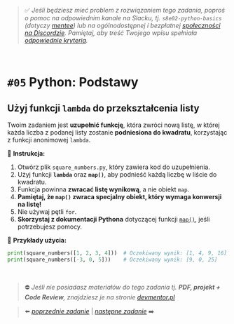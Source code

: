> :white_check_mark: *Jeśli będziesz mieć problem z rozwiązaniem tego zadania, poproś o pomoc na odpowiednim kanale na Slacku, tj. `s8e02-python-basics` (dotyczy [mentee](https://devmentor.pl/mentoring-javascript/)) lub na ogólnodostępnej i bezpłatnej [społeczności na Discordzie](https://devmentor.pl/discord). Pamiętaj, aby treść Twojego wpisu spełniała [odpowiednie kryteria](https://devmentor.pl/jak-prosic-o-pomoc/).*

&nbsp;

# `#05` Python: Podstawy

## Użyj funkcji `lambda` do przekształcenia listy  

Twoim zadaniem jest **uzupełnić funkcję**, która zwróci nową listę, w której każda liczba z podanej listy zostanie **podniesiona do kwadratu**, korzystając z funkcji anonimowej `lambda`.  

📌 **Instrukcja:**  
1. Otwórz plik `square_numbers.py`, który zawiera kod do uzupełnienia.  
2. Użyj funkcji **`lambda`** oraz **`map()`**, aby podnieść każdą liczbę w liście do kwadratu.  
3. Funkcja powinna **zwracać listę wynikową**, a nie obiekt `map`.  
4. **Pamiętaj, że `map()` zwraca specjalny obiekt, który wymaga konwersji na listę!**  
5. Nie używaj pętli `for`.  
6. **Skorzystaj z dokumentacji Pythona** dotyczącej funkcji [`map()`](https://docs.python.org/3/library/functions.html#map), jeśli potrzebujesz pomocy.  

📌 **Przykłady użycia:**  
```python
print(square_numbers([1, 2, 3, 4]))  # Oczekiwany wynik: [1, 4, 9, 16]
print(square_numbers([-3, 0, 5]))    # Oczekiwany wynik: [9, 0, 25]
```


&nbsp;
> :no_entry: *Jeśli nie posiadasz materiałów do tego zadania tj. **PDF, projekt + Code Review**, znajdziesz je na stronie [devmentor.pl](https://devmentor.pl/workshop-python-basics)*


> :arrow_left: [*poprzednie zadanie*](./../03) | [*następne zadanie*](./../06) :arrow_right:
